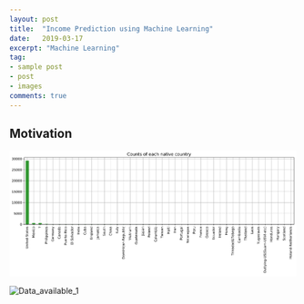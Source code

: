 ```yaml
---
layout: post
title:  "Income Prediction using Machine Learning"
date:   2019-03-17
excerpt: "Machine Learning"
tag:
- sample post
- post
- images
comments: true
---
```


## Motivation

![Data_available](../imgs/Data_available.png)

![Data_available_1](../imgs/Data_available_1.png)
